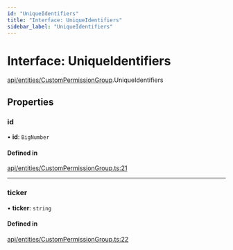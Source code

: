 ```yaml
---
id: "UniqueIdentifiers"
title: "Interface: UniqueIdentifiers"
sidebar_label: "UniqueIdentifiers"
---
```


# Interface: UniqueIdentifiers

[api/entities/CustomPermissionGroup](../../../../../modules/API/Entities/CustomPermissionGroup/CustomPermissionGroup.md).UniqueIdentifiers

## Properties

### id

• **id**: `BigNumber`

#### Defined in

[api/entities/CustomPermissionGroup.ts:21](https://github.com/PolymeshAssociation/polymesh-sdk/blob/15be87e8/src/api/entities/CustomPermissionGroup.ts#L21)

___

### ticker

• **ticker**: `string`

#### Defined in

[api/entities/CustomPermissionGroup.ts:22](https://github.com/PolymeshAssociation/polymesh-sdk/blob/15be87e8/src/api/entities/CustomPermissionGroup.ts#L22)
